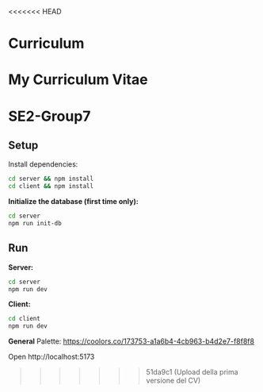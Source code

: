 <<<<<<< HEAD
# Curriculum
My Curriculum Vitae
=======
# SE2-Group7

## Setup

Install dependencies:
```bash
cd server && npm install
cd client && npm install
```

**Initialize the database (first time only):**
```bash
cd server
npm run init-db
```


## Run

**Server:**
```bash
cd server
npm run dev
```

**Client:**
```bash
cd client
npm run dev
```

**General**
Palette: https://coolors.co/173753-a1a6b4-4cb963-b4d2e7-f8f8f8

Open http://localhost:5173
>>>>>>> 51da9c1 (Upload della prima versione del CV)
